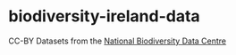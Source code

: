 # biodiversity-ireland-data
CC-BY Datasets from the [National Biodiversity Data Centre](https://biodiversityireland.ie)
